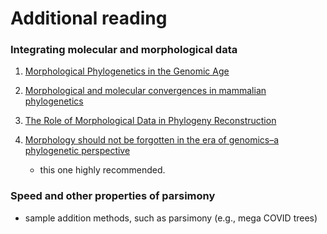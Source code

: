 

# Additional reading


### Integrating molecular and morphological data

1. [Morphological Phylogenetics in the Genomic Age](https://www.sciencedirect.com/science/article/pii/S096098221500812X)

2. [Morphological and molecular convergences in mammalian phylogenetics](https://www.nature.com/articles/ncomms12758)

3. [The Role of Morphological Data in Phylogeny Reconstruction](https://academic.oup.com/sysbio/article/53/4/653/1648462)

4. [Morphology should not be forgotten in the era of genomics–a phylogenetic perspective](https://www.sciencedirect.com/science/article/pii/S0044523115000042)
	- this one highly recommended.


### Speed and other properties of parsimony

- sample addition methods, such as parsimony (e.g., mega COVID trees)